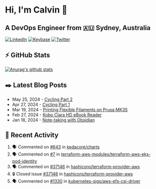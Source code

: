 # Hi, I'm Calvin 🍭
## A DevOps Engineer from 🇦🇺 Sydney, Australia</h3>

[![LinkedIn](https://img.shields.io/badge/-c–bui-0077B5?style=flat-square&labelColor=0077B5&logo=LinkedIn&logoColor=white)](https://www.linkedin.com/in/c-bui/)
[![Keybase](https://img.shields.io/badge/-calvinbui-ff6f21?style=flat-square&labelColor=ff6f21&logo=Keybase&logoColor=white)](https://keybase.io/calvinbui)
[![Twitter](https://img.shields.io/badge/-ASAPCalvin-1DA1F2?style=flat-square&labelColor=1DA1F2&logo=Twitter&logoColor=white)](https://twitter.com/ASAPCalvin)

<!-- https://github.com/rishavanand/github-profilinator -->
## ⚡ GitHub Stats
[![Anurag's github stats](https://github-readme-stats.vercel.app/api?username=calvinbui&count_private=true&hide_title=true)](https://github.com/anuraghazra/github-readme-stats)

<!-- https://github.com/gautamkrishnar/blog-post-workflow -->
## ✒️ Latest Blog Posts

<!-- BLOG-POST-LIST:START -->
- May 25, 2024 - [Cycling Part 2](https://calvin.me/cycling-part-2)
- Apr 27, 2024 - [Cycling Part 1](https://calvin.me/cycling-part-1)
- Mar 19, 2024 - [Printing Flexible Filaments on Prusa MK3S](https://calvin.me/printing-flexible-filaments-on-prusa-mk3s)
- Feb 27, 2024 - [Kobo Clara HD eBook Reader](https://calvin.me/kobo-clara-hd-ebook-reader)
- Jan 18, 2024 - [Note-taking with Obsidian](https://calvin.me/note-taking-with-obsidian)

<!-- BLOG-POST-LIST:END -->

## 🏃‍ Recent Activity

<!--START_SECTION:activity-->
1. 🗣 Commented on [#643](https://github.com/kedacore/charts/pull/643#issuecomment-2177925682) in [kedacore/charts](https://github.com/kedacore/charts)
2. 🗣 Commented on [#7](https://github.com/terraform-aws-modules/terraform-aws-eks-pod-identity/issues/7#issuecomment-2081979243) in [terraform-aws-modules/terraform-aws-eks-pod-identity](https://github.com/terraform-aws-modules/terraform-aws-eks-pod-identity)
3. 🗣 Commented on [#37146](https://github.com/hashicorp/terraform-provider-aws/issues/37146#issuecomment-2081977548) in [hashicorp/terraform-provider-aws](https://github.com/hashicorp/terraform-provider-aws)
4. 🔒 Closed issue [#37146](https://github.com/hashicorp/terraform-provider-aws/issues/37146) in [hashicorp/terraform-provider-aws](https://github.com/hashicorp/terraform-provider-aws)
5. 🗣 Commented on [#1330](https://github.com/kubernetes-sigs/aws-efs-csi-driver/issues/1330#issuecomment-2081859008) in [kubernetes-sigs/aws-efs-csi-driver](https://github.com/kubernetes-sigs/aws-efs-csi-driver)
<!--END_SECTION:activity-->
